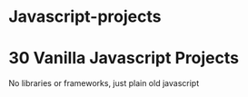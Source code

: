 # Javascript-projects

<h1> 30 Vanilla Javascript Projects</h1>
<p>No libraries or frameworks, just plain old javascript</p>
